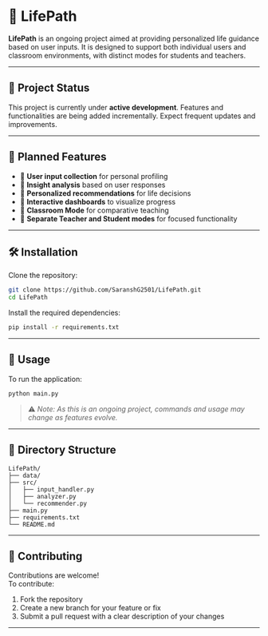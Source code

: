 # 🌟 LifePath

**LifePath** is an ongoing project aimed at providing personalized life guidance based on user inputs. It is designed to support both individual users and classroom environments, with distinct modes for students and teachers.

---

## 🚧 Project Status

This project is currently under **active development**. Features and functionalities are being added incrementally. Expect frequent updates and improvements.

---

## 📌 Planned Features

- 🔹 **User input collection** for personal profiling  
- 🔹 **Insight analysis** based on user responses  
- 🔹 **Personalized recommendations** for life decisions  
- 🔹 **Interactive dashboards** to visualize progress  
- 🔹 **Classroom Mode** for comparative teaching  
- 🔹 **Separate Teacher and Student modes** for focused functionality  

---

## 🛠️ Installation

Clone the repository:

```bash
git clone https://github.com/SaranshG2501/LifePath.git
cd LifePath
```

Install the required dependencies:

```bash
pip install -r requirements.txt
```

---

## 🚀 Usage

To run the application:

```bash
python main.py
```

> ⚠️ *Note: As this is an ongoing project, commands and usage may change as features evolve.*

---

## 📂 Directory Structure

```
LifePath/
├── data/
├── src/
│   ├── input_handler.py
│   ├── analyzer.py
│   └── recommender.py
├── main.py
├── requirements.txt
└── README.md
```

---

## 🤝 Contributing

Contributions are welcome!  
To contribute:

1. Fork the repository  
2. Create a new branch for your feature or fix  
3. Submit a pull request with a clear description of your changes

---

